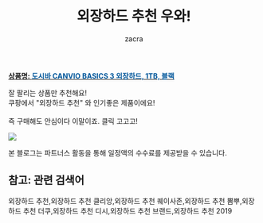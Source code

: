 ﻿---
layout: post
title:  "외장하드 추천 우와!"
author: zacra
categories: [ 아이템 ]
tags: [외장하드 추천,외장하드 추천 클리앙,외장하드 추천 퀘이사존,외장하드 추천 뽐뿌,외장하드 추천 더쿠,외장하드 추천 디시,외장하드 추천 브랜드,외장하드 추천 2019]
image: https://static.coupangcdn.com/image/product/image/vendoritem/2018/10/31/3674504528/061821c8-ddc6-40c4-a894-de992fedbc85.jpg 
description: "쿠팡에서 외장하드 추천 관련 상품으로 가장 잘팔리는 제품 중 하나라는 사실!!."
rating: 4.5
---

<a href="https://link.coupang.com/re/AFFSDP?lptag=AF8407795&pageKey=88785654&itemId=277673980&vendorItemId=3674504528&traceid=V0-153-286378278fd1353c"><b>상품명: <font color='#01579B'>도시바 CANVIO BASICS 3 외장하드, 1TB, 블랙</font></b></a>

잘 팔리는 상품만 추천해요!<br/>
쿠팡에서 "외장하드 추천" 와 인기좋은 제품이에요!<br/><br/>
즉 구매해도 안심이다 이말이죠. 클릭 고고고! <br/>



<a href="https://link.coupang.com/re/AFFSDP?lptag=AF8407795&pageKey=88785654&itemId=277673980&vendorItemId=3674504528&traceid=V0-153-286378278fd1353c"><img src="https://thumbnail9.coupangcdn.com/thumbnails/remote/q89/image/retail/images/2018/05/04/10/9/cefc45eb-284e-441f-8556-85f7c8aff9ce.jpg"></a> 

본 블로그는 파트너스 활동을 통해 일정액의 수수료를 제공받을 수 있습니다.

## 참고: 관련 검색어    
외장하드 추천,외장하드 추천 클리앙,외장하드 추천 퀘이사존,외장하드 추천 뽐뿌,외장하드 추천 더쿠,외장하드 추천 디시,외장하드 추천 브랜드,외장하드 추천 2019